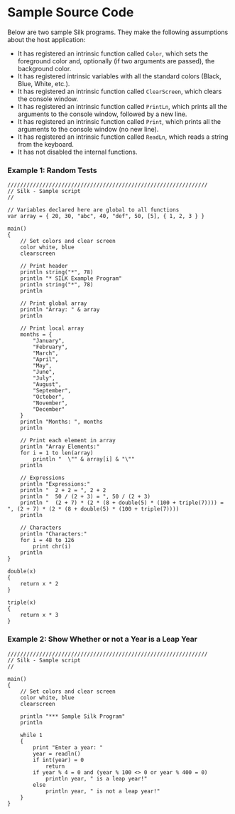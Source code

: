 # Sample Source Code

Below are two sample Silk programs. They make the following assumptions about the host application:

- It has registered an intrinsic function called `Color`, which sets the foreground color and, optionally (if two arguments are passed), the background color.
- It has registered intrinsic variables with all the standard colors (Black, Blue, White, etc.).
- It has registered an intrinsic function called `ClearScreen`, which clears the console window.
- It has registered an intrinsic function called `PrintLn`, which prints all the arguments to the console window, followed by a new line.
- It has registered an intrinsic function called `Print`, which prints all the arguments to the console window (no new line).
- It has registered an intrinsic function called `ReadLn`, which reads a string from the keyboard.
- It has not disabled the internal functions.

### Example 1: Random Tests

```
///////////////////////////////////////////////////////////////
// Silk - Sample script
//

// Variables declared here are global to all functions
var array = { 20, 30, "abc", 40, "def", 50, [5], { 1, 2, 3 } }

main()
{
    // Set colors and clear screen
    color white, blue
    clearscreen

    // Print header
    println string("*", 78)
    println "* SILK Example Program"
    println string("*", 78)
    println

    // Print global array
    println "Array: " & array
    println

    // Print local array
    months = {
        "January",
        "February",
        "March",
        "April",
        "May",
        "June",
        "July",
        "August",
        "September",
        "October",
        "November",
        "December"
    }
    println "Months: ", months
    println

    // Print each element in array
    println "Array Elements:"
    for i = 1 to len(array)
        println "  \"" & array[i] & "\""
    println

    // Expressions
    println "Expressions:"
    println "  2 + 2 = ", 2 + 2
    println "  50 / (2 + 3) = ", 50 / (2 + 3)
    println "  (2 + 7) * (2 * (8 + double(5) * (100 + triple(7)))) = ", (2 + 7) * (2 * (8 + double(5) * (100 + triple(7))))
    println

    // Characters
    println "Characters:"
    for i = 48 to 126
        print chr(i)
    println
}

double(x)
{
    return x * 2
}

triple(x)
{
    return x * 3
}
```

### Example 2: Show Whether or not a Year is a Leap Year

```
///////////////////////////////////////////////////////////////
// Silk - Sample script
//

main()
{
    // Set colors and clear screen
    color white, blue
    clearscreen

    println "*** Sample Silk Program"
    println

    while 1
    {
        print "Enter a year: "
        year = readln()
        if int(year) = 0
            return
        if year % 4 = 0 and (year % 100 <> 0 or year % 400 = 0)
            println year, " is a leap year!"
        else
            println year, " is not a leap year!"
    }
}
```
